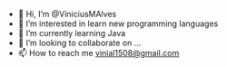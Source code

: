 - 👋 Hi, I’m @ViniciusMAlves
- 👀 I’m interested in learn new programming languages
- 🌱 I’m currently learning Java
- 💞️ I’m looking to collaborate on ...
- 📫 How to reach me vinial1508@gmail.com

<!---
ViniciusMAlves/ViniciusMAlves is a ✨ special ✨ repository because its `README.md` (this file) appears on your GitHub profile.
You can click the Preview link to take a look at your changes.
--->

